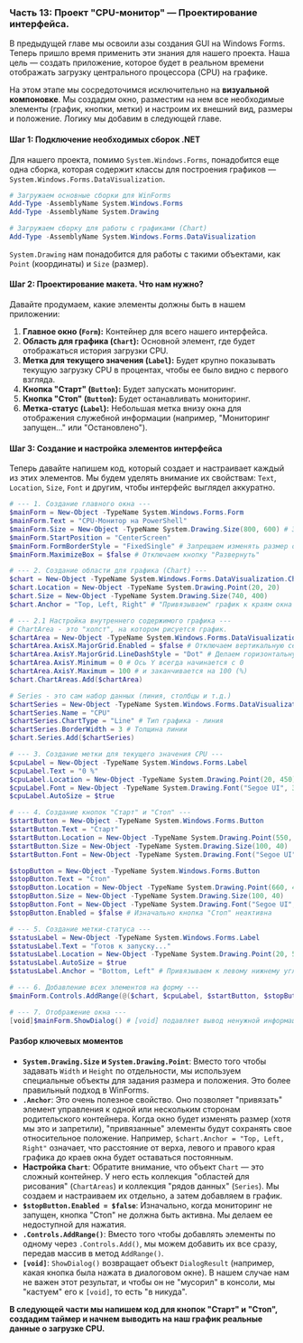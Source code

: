 ### **Часть 13: Проект "CPU-монитор" — Проектирование интерфейса.**

В предыдущей главе мы освоили азы создания GUI на Windows Forms. Теперь пришло время применить эти знания для нашего проекта. Наша цель — создать приложение, которое будет в реальном времени отображать загрузку центрального процессора (CPU) на графике.

На этом этапе мы сосредоточимся исключительно на **визуальной компоновке**. Мы создадим окно, разместим на нем все необходимые элементы (график, кнопки, метки) и настроим их внешний вид, размеры и положение. Логику мы добавим в следующей главе.

#### **Шаг 1: Подключение необходимых сборок .NET**

Для нашего проекта, помимо `System.Windows.Forms`, понадобится еще одна сборка, которая содержит классы для построения графиков — `System.Windows.Forms.DataVisualization`.

```powershell
# Загружаем основные сборки для WinForms
Add-Type -AssemblyName System.Windows.Forms
Add-Type -AssemblyName System.Drawing

# Загружаем сборку для работы с графиками (Chart)
Add-Type -AssemblyName System.Windows.Forms.DataVisualization
```
`System.Drawing` нам понадобится для работы с такими объектами, как `Point` (координаты) и `Size` (размер).

#### **Шаг 2: Проектирование макета. Что нам нужно?**

Давайте продумаем, какие элементы должны быть в нашем приложении:

1.  **Главное окно (`Form`):** Контейнер для всего нашего интерфейса.
2.  **Область для графика (`Chart`):** Основной элемент, где будет отображаться история загрузки CPU.
3.  **Метка для текущего значения (`Label`):** Будет крупно показывать текущую загрузку CPU в процентах, чтобы ее было видно с первого взгляда.
4.  **Кнопка "Старт" (`Button`):** Будет запускать мониторинг.
5.  **Кнопка "Стоп" (`Button`):** Будет останавливать мониторинг.
6.  **Метка-статус (`Label`):** Небольшая метка внизу окна для отображения служебной информации (например, "Мониторинг запущен..." или "Остановлено").

#### **Шаг 3: Создание и настройка элементов интерфейса**

Теперь давайте напишем код, который создает и настраивает каждый из этих элементов. Мы будем уделять внимание их свойствам: `Text`, `Location`, `Size`, `Font` и другим, чтобы интерфейс выглядел аккуратно.

```powershell
# --- 1. Создание главного окна ---
$mainForm = New-Object -TypeName System.Windows.Forms.Form
$mainForm.Text = "CPU-Монитор на PowerShell"
$mainForm.Size = New-Object -TypeName System.Drawing.Size(800, 600) # Задаем размер через объект Size
$mainForm.StartPosition = "CenterScreen"
$mainForm.FormBorderStyle = "FixedSingle" # Запрещаем изменять размер окна
$mainForm.MaximizeBox = $false # Отключаем кнопку "Развернуть"

# --- 2. Создание области для графика (Chart) ---
$chart = New-Object -TypeName System.Windows.Forms.DataVisualization.Charting.Chart
$chart.Location = New-Object -TypeName System.Drawing.Point(20, 20)
$chart.Size = New-Object -TypeName System.Drawing.Size(740, 400)
$chart.Anchor = "Top, Left, Right" # "Привязываем" график к краям окна

# --- 2.1 Настройка внутреннего содержимого графика ---
# ChartArea - это "холст", на котором рисуется график.
$chartArea = New-Object -TypeName System.Windows.Forms.DataVisualization.Charting.ChartArea
$chartArea.AxisX.MajorGrid.Enabled = $false # Отключаем вертикальную сетку
$chartArea.AxisY.MajorGrid.LineDashStyle = "Dot" # Делаем горизонтальную сетку пунктирной
$chartArea.AxisY.Minimum = 0 # Ось Y всегда начинается с 0
$chartArea.AxisY.Maximum = 100 # и заканчивается на 100 (%)
$chart.ChartAreas.Add($chartArea)

# Series - это сам набор данных (линия, столбцы и т.д.)
$chartSeries = New-Object -TypeName System.Windows.Forms.DataVisualization.Charting.Series
$chartSeries.Name = "CPU"
$chartSeries.ChartType = "Line" # Тип графика - линия
$chartSeries.BorderWidth = 3 # Толщина линии
$chart.Series.Add($chartSeries)

# --- 3. Создание метки для текущего значения CPU ---
$cpuLabel = New-Object -TypeName System.Windows.Forms.Label
$cpuLabel.Text = "0 %"
$cpuLabel.Location = New-Object -TypeName System.Drawing.Point(20, 450)
$cpuLabel.Font = New-Object -TypeName System.Drawing.Font("Segoe UI", 36, "Bold") # Задаем шрифт, размер, стиль
$cpuLabel.AutoSize = $true

# --- 4. Создание кнопок "Старт" и "Стоп" ---
$startButton = New-Object -TypeName System.Windows.Forms.Button
$startButton.Text = "Старт"
$startButton.Location = New-Object -TypeName System.Drawing.Point(550, 460)
$startButton.Size = New-Object -TypeName System.Drawing.Size(100, 40)
$startButton.Font = New-Object -TypeName System.Drawing.Font("Segoe UI", 12)

$stopButton = New-Object -TypeName System.Windows.Forms.Button
$stopButton.Text = "Стоп"
$stopButton.Location = New-Object -TypeName System.Drawing.Point(660, 460)
$stopButton.Size = New-Object -TypeName System.Drawing.Size(100, 40)
$stopButton.Font = New-Object -TypeName System.Drawing.Font("Segoe UI", 12)
$stopButton.Enabled = $false # Изначально кнопка "Стоп" неактивна

# --- 5. Создание метки-статуса ---
$statusLabel = New-Object -TypeName System.Windows.Forms.Label
$statusLabel.Text = "Готов к запуску..."
$statusLabel.Location = New-Object -TypeName System.Drawing.Point(20, 530)
$statusLabel.AutoSize = $true
$statusLabel.Anchor = "Bottom, Left" # Привязываем к левому нижнему углу

# --- 6. Добавление всех элементов на форму ---
$mainForm.Controls.AddRange(@($chart, $cpuLabel, $startButton, $stopButton, $statusLabel))

# --- 7. Отображение окна ---
[void]$mainForm.ShowDialog() # [void] подавляет вывод ненужной информации в консоль
```
#### **Разбор ключевых моментов**

*   **`System.Drawing.Size` и `System.Drawing.Point`**: Вместо того чтобы задавать `Width` и `Height` по отдельности, мы используем специальные объекты для задания размера и положения. Это более правильный подход в WinForms.
*   **`.Anchor`**: Это очень полезное свойство. Оно позволяет "привязать" элемент управления к одной или нескольким сторонам родительского контейнера. Когда окно будет изменять размер (хотя мы это и запретили), "привязанные" элементы будут сохранять свое относительное положение. Например, `$chart.Anchor = "Top, Left, Right"` означает, что расстояние от верха, левого и правого края графика до краев окна будет оставаться постоянным.
*   **Настройка `Chart`**: Обратите внимание, что объект `Chart` — это сложный контейнер. У него есть коллекция "областей для рисования" (`ChartAreas`) и коллекция "рядов данных" (`Series`). Мы создаем и настраиваем их отдельно, а затем добавляем в график.
*   **`$stopButton.Enabled = $false`**: Изначально, когда мониторинг не запущен, кнопка "Стоп" не должна быть активна. Мы делаем ее недоступной для нажатия.
*   **`.Controls.AddRange()`**: Вместо того чтобы добавлять элементы по одному через `.Controls.Add()`, мы можем добавить их все сразу, передав массив в метод `AddRange()`.
*   **`[void]`**: `ShowDialog()` возвращает объект `DialogResult` (например, какая кнопка была нажата в диалоговом окне). В нашем случае нам не важен этот результат, и чтобы он не "мусорил" в консоли, мы "кастуем" его к `[void]`, то есть "в никуда".




**В следующей части мы напишем код для кнопок "Старт" и "Стоп", создадим таймер и начнем выводить на наш график реальные данные о загрузке CPU.**